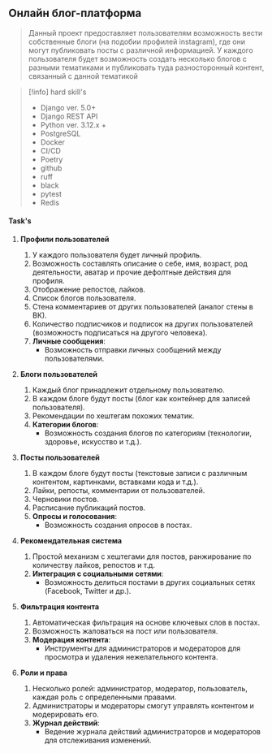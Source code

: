 
## Онлайн блог-платформа

> Данный проект предоставляет пользователям возможность вести собственные блоги (на подобии профилей instagram), где они могут публиковать посты с различной информацией. У каждого пользователя будет возможность создать несколько блогов с разными тематиками и публиковать туда разносторонный контент, связанный с данной тематикой


> [!info] hard skill's
> - Django ver. 5.0+
> - Django REST API
> - Python ver. 3.12.x +
> - PostgreSQL
> - Docker
> - CI/CD
> - Poetry
> - github
> - ruff
> - black
> - pytest
> - Redis

#### Task's

1. **Профили пользователей**
    
    1. У каждого пользователя будет личный профиль.
    2. Возможность составлять описание о себе, имя, возраст, род деятельности, аватар и прочие дефолтные действия для профиля.
    3. Отображение репостов, лайков.
    4. Список блогов пользователя.
    5. Стена комментариев от других пользователей (аналог стены в ВК).
    6. Количество подписчиков и подписок на других пользователей (возможность подписаться на другого человека).
    7. **Личные сообщения**:
        - Возможность отправки личных сообщений между пользователями.
        
2. **Блоги пользователей**
    
    1. Каждый блог принадлежит отдельному пользователю.
    2. В каждом блоге будут посты (блог как контейнер для записей пользователя).
    3. Рекомендации по хештегам похожих тематик.
    4. **Категории блогов**:
        - Возможность создания блогов по категориям (технологии, здоровье, искусство и т.д.).
        
3. **Посты пользователей**
    
    1. В каждом блоге будут посты (текстовые записи с различным контентом, картинками, вставками кода и т.д.).
    2. Лайки, репосты, комментарии от пользователей.
    3. Черновики постов.
    4. Расписание публикаций постов.
    5. **Опросы и голосования**:
        - Возможность создания опросов в постах.
        
4. **Рекомендательная система**
    
    1. Простой механизм с хештегами для постов, ранжирование по количеству лайков, репостов и т.д.
    2. **Интеграция с социальными сетями**:
        - Возможность делиться постами в других социальных сетях (Facebook, Twitter и др.).
        
5. **Фильтрация контента**
    
    1. Автоматическая фильтрация на основе ключевых слов в постах.
    2. Возможность жаловаться на пост или пользователя.
    3. **Модерация контента**:
        - Инструменты для администраторов и модераторов для просмотра и удаления нежелательного контента.
        
6. **Роли и права**
    
    1. Несколько ролей: администратор, модератор, пользователь, каждая роль с определенными правами.
    2. Администраторы и модераторы смогут управлять контентом и модерировать его.
    3. **Журнал действий**:
        - Ведение журнала действий администраторов и модераторов для отслеживания изменений.